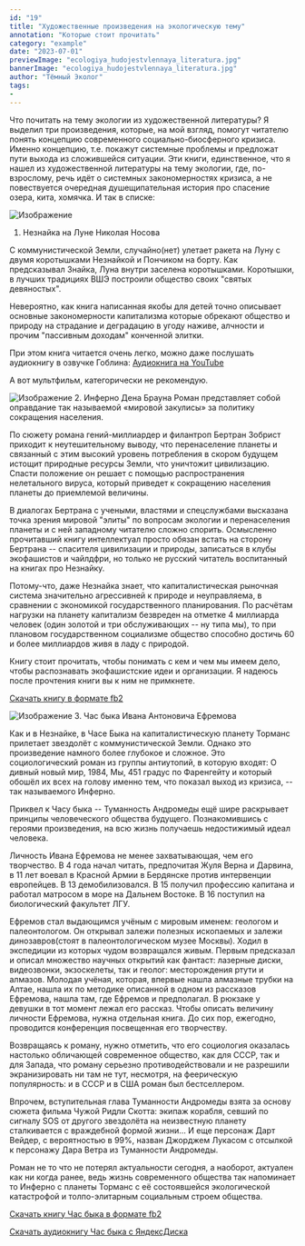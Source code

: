 ```yaml
---
id: "19"
title: "Художественные произведения на экологическую тему"
annotation: "Которые стоит прочитать"
category: "example"
date: "2023-07-01"
previewImage: "ecologiya_hudojestvlennaya_literatura.jpg"
bannerImage: "ecologiya_hudojestvlennaya_literatura.jpg"
author: "Тёмный Эколог"
tags:
-
---
```

Что почитать на тему экологии из художественной литературы? Я выделил три произведения, которые, на мой взгляд, помогут читателю понять концепцию современного социально-биосферного кризиса. Именно концепцию, т.е. покажут системные проблемы и предложат пути выхода из сложившейся ситуации. Эти книги, единственное, что я нашел из художественной литературы на тему экологии, где, по-взрослому, речь идёт о системных закономерностях кризиса, а не повествуется очередная душещипательная история про спасение озера, кита, хомячка. И так в списке:

![Изображение](https://temniyecolog.ru/neznaika-eco.jpg "Незнайка")
1. Незнайка на Луне Николая Носова

С коммунистической Земли, случайно(нет) улетает ракета на Луну с двумя коротышками Незнайкой и Пончиком на борту. Как предсказывал Знайка, Луна внутри заселена коротышками. Коротышки, в лучших традициях ВШЭ построили общество своих "святых девяностых".

Невероятно, как книга написанная якобы для детей точно описывает основные закономерности капитализма которые обрекают общество и природу на страдание и деградацию в угоду наживе, алчности и прочим "пассивным доходам" конченной элитки.

При этом книга читается очень легко, можно даже послушать аудиокнигу в озвучке Гоблина:
[Аудиокнига на YouTube](https://www.youtube.com/watch?v=Rpl3jOmUeWM&list=PLogtORfYiLxTe-fZx-vhKk8D94VHF5F5o)

А вот мультфильм, категорически не рекомендую.

![Изображение](https://temniyecolog.ru/inferno_ecologiya.jpg "Инферно")
2. Инферно Дена Брауна
Роман представляет собой оправдание так называемой «мировой закулисы» за политику сокращения  населения.

По сюжету романа гений-миллиардер и филантроп Бертран Зобрист приходит к неутешительному выводу, что перенаселение планеты и связанный с этим высокий уровень потребления в скором будущем истощит природные  ресурсы Земли, что уничтожит цивилизацию. Спасти положение он решает с помощью распространения нелетального вируса, который приведет к сокращению населения планеты до приемлемой величины.

В диалогах Бертрана с учеными, властями и спецслужбами высказана точка зрения мировой "элиты" по вопросам экологии и перенаселения планеты и с ней западному читателю сложно спорить. Осмысленно прочитавший книгу интеллектуал просто обязан встать на сторону Бертрана -- спасителя цивилизации и природы, записаться в клубы экофашистов и чайлдфри, но только не русский читатель воспитанный на книгах про Незнайку.

Потому-что, даже Незнайка знает, что капиталистическая рыночная система  значительно агрессивней к природе и неуправляема, в сравнении с экономикой государственного планирования. По расчётам нагрузки на планету капитализм безвреден на отметке 4 миллиарда человек (один золотой и три обслуживающих -- ну типа мы), то при плановом государственном социализме общество способно достичь 60 и более миллиардов живя в ладу с природой.

Книгу стоит прочитать, чтобы понимать с кем и чем мы имеем дело, чтобы распознавать экофашистские идеи и организации. Я надеюсь после прочтения книги вы к ним не примкнете.

[Скачать книгу в формате fb2](https://temniyecolog.ru/infer.fb2)

![Изображение](https://temniyecolog.ru/chas_byka_ecologia.jpg "Час быка")
3. Час быка Ивана Антоновича Ефремова

Как и в Незнайке, в Часе Быка на капиталистическую планету Торманс прилетает звездолёт с коммунистической Земли. Однако это произведение намного более глубокое и сложное. Это социологический роман из группы антиутопий, в которую входят: О дивный новый мир, 1984, Мы, 451 градус по Фаренгейту и который обошёл их всех на голову именно тем, что показал выход из кризиса, -- так называемого Инферно.

Приквел к Часу быка -- Туманность Андромеды ещё шире раскрывает принципы человеческого общества  будущего. Познакомившись с героями произведения, на всю жизнь получаешь недостижимый идеал человека.

Личность Ивана Ефремова не менее захватывающая, чем его творчество. В 4 года начал читать, предпочитая Жуля Верна и Дарвина, в 11 лет воевал в Красной Армии в Бердянске против интервенции европейцев. В 13 демобилизовался. В 15 получил профессию капитана и работал матросом в море на Дальнем Востоке. В 16 поступил на биологический факультет ЛГУ.

Ефремов стал выдающимся учëным с мировым именем: геологом и палеонтологом. Он открывал залежи полезных ископаемых и залежи динозавров(стоят в палеонтологическом музее Москвы). Ходил в экспедиции из которых чудом возвращался живым. Первым предсказал и описал множество научных открытий как фантаст: лазерные диски, видеозвонки, экзоскелеты, так и геолог: месторождения ртути и алмазов. Молодая учëная, которая, впервые нашла алмазные трубки на Алтае, нашла их по методике описанной в одном из рассказов Ефремова, нашла там, где Ефремов и предполагал. В рюкзаке у девушки в тот момент лежал его рассказ. Чтобы описать величину личности Ефремова, нужна отдельная книга. До сих пор, ежегодно, проводится конференция посвещенная его творчеству.

Возвращаясь к роману, нужно отметить, что его социология оказалась настолько обличающей современное общество, как для СССР, так и для Запада, что роману серьезно противодействовали и не разрешили экранизировать ни там не тут, несмотря, на феерическую популярность: и в СССР и в США роман был бестселлером.

Впрочем, вступительная глава Туманности Андромеды взята за основу сюжета фильма Чужой Ридли Скотта: экипаж корабля, севший по сигналу SOS от другого звездолёта на неизвестную планету сталкивается с враждебной формой жизни... И еще персонаж Дарт Вейдер, с вероятностью в 99%, назван Джорджем Лукасом с отсылкой к персонажу Дара Ветра из Туманности Андромеды.

Роман не то что не потерял актуальности сегодня, а наоборот, актуален как ни когда ранее, ведь жизнь современного общества так напоминает то Инферно с планеты Торманс с её состоявшейся экологической катастрофой и толпо-элитарным социальным строем общества.

[Скачать книгу Час быка в формате fb2](https://temniyecolog.ru/chas-byka.fb2)

[Скачать аудиокнигу Час быка с ЯндексДиска](https://disk.yandex.ru/d/iwhl1in6fRMpnQ)